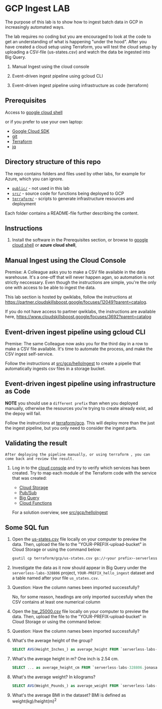 # GCP Ingest LAB

The purpose of this lab is to show how to ingest batch data in GCP in increasingly automated ways.

The lab requires no coding but you are encouraged to look at the code to get an understanding of what is happening "under the hood". After you have created a cloud setup using Terraform, you will test the cloud setup by uploading a CSV-file (us-states.csv) and watch the data be ingested into Big Query.

1. Manual Ingest using the cloud console

1. Event-driven ingest pipeline using gcloud CLI

1. Event-driven ingest pipeline using infrastructure as code (terraform)

## Prerequisites

Access to [google cloud shell](https://console.cloud.google.com/home/dashboard?project=serverless-labs-328806&cloudshell=true) 

or if you prefer to use your own laptop:

* [Google Cloud SDK](https://cloud.google.com/sdk)
* [git](https://git-scm.com/)
* [Terraform](https://learn.hashicorp.com/tutorials/terraform/install-cli)
* [jq](https://stedolan.github.io/jq/download/)

## Directory structure of this repo

The repo contains folders and files used by other labs, for example for Azure, which you can ignore. 

* [`public/`](./public)  - not used in this lab
* [`src/`](./src)  - source code for functions being deployed to GCP
* [`terraform/`](./terraform)  - scripts to generate infrastructure resources and deployment

Each folder contains a README-file further describing the content.

## Instructions

1. Install the software in the Prerequisites section, or browse to [google cloud shell](https://console.cloud.google.com/home/dashboard?project=serverless-labs-328806&cloudshell=true) or **azure cloud shell**,

## Manual Ingest using the Cloud Console

Premise: A Colleague asks you to make a CSV file available in the data warehouse. It's a one-off that will never happen agan, so automation is not strictly neccessary. Even though the instructions are simple, you're the only one with access to be able to ingest the data.

This lab section is hosted by qwiklabs, follow the instructions at <https://partner.cloudskillsboost.google/focuses/12049?parent=catalog>.

If you do not have access to partner qwiklabs, the instructions are available here, <https://www.cloudskillsboost.google/focuses/3692?parent=catalog>

## Event-driven ingest pipeline using gcloud CLI

Premise: The same Colleague now asks you for the third day in a row to make a CSV file available. It's time to automate the process, and make the CSV ingest self-service.

Follow the instructions at [src/gcp/helloIngest](./src/gcp/helloIngest/README.md) to create a pipelie that automatically ingests csv files in a storage bucket.

## Event-driven ingest pipeline using infrastructure as Code

**NOTE** you should use a `different prefix` than when you deployed manually, otherwise the resources you're trying to create already exist, ad the depoy will fail.

Follow the instructions at [terraform/gcp](./terraform/gcp/README.md). This will deploy more than the just the ingest pipeline, but you only need to consider the ingest parts.

## Validating the result

    After deploying the pipeline manually, or using terraform , you can come back and review the result.

1. Log in to the [cloud console]() and try to verify which services has been created. Try to map each module of the Terraform code with the service that was created:

    - [Cloud Storage](https://console.cloud.google.com/storage/browserproject=serverless-labs-328806)
    - [Pub/Sub](https://console.cloud.google.com/cloudpubsub?project=serverless-labs-328806)
    - [Big Query](https://console.cloud.google.com/bigquery?project=serverless-labs-328806)
    - [Cloud Functions](https://console.cloud.google.com/functions/list?referrer=search&project=serverless-labs-328806)

    For a solution overview, see [src/gcp/helloIngest](./src/gcp/helloIngest/README.md)

## Some SQL fun

1. Open the [us-states.csv](terraform/gcp/us-states.csv) file locally on your computer to preview the data. Then, upload the file to the "YOUR-PREFIX-upload-bucket" in Cloud Storage or using the command below: 

    ```sh
    gsutil cp terraform/gcp/us-states.csv gs://<your prefix>-serverless-labs-328806-upload-bucket
    ```

1. Investigate the data as it now should appear in Big Query under the `serverless-labs-328806` project, `YOUR-PREFIX_hello_ingest` dataset and a table named after your file `us_states.csv`.

1. Question: Have the column names been imported successfully?

    No, for some reason, headings are only imported succesfuly when the CSV contains at least one numerical column

1. Open the [hw_25000.csv](terraform/gcp/hw_25000.csv) file locally on your computer to preview the data. Then, upload the file to the "YOUR-PREFIX-upload-bucket" in Cloud Storage or using the command below: 

1. Question: Have the column names been imported successfully?

1. What's the average height of the group?

    ```sql
    SELECT AVG(Height_Inches_) as average_height FROM `serverless-labs-328806.<your prefix>_hello_ingest.hw_25000_csv`
    ```

1. What's the average height in m? One inch is 2.54 cm.

    ```sql
    SELECT ... as average_height_cm FROM `serverless-labs-328806.jonasahnstedt_hello_ingest.hw_25000_csv`
    ```

1. What's the average weight? In kilograms?

    ```sql
    SELECT AVG(Weight_Pounds_) as average_weight FROM `serverless-labs-328806.jonasahnstedt_hello_ingest.hw_25000_csv`
    ```

1. What's the average BMI in the dataset? BMI is defined as weight(kg)/height(m)<sup>2